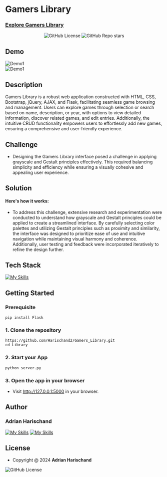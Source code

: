 # Gamers Library

### [Explore Gamers Library](https://adrian2.pythonanywhere.com/)
<p align="center">
  <img src="https://img.shields.io/badge/license-MIT-green.svg" alt="GitHub License">
  <img src="https://img.shields.io/github/stars/Harischand2/Gamers_Library" alt="GitHub Repo stars">
</p>

## Demo
![Demo1](demo1_gl.gif)
<br>
![Demo1](demo2_gl.gif)



## Description
Gamers Library is a robust web application constructed with HTML, CSS, Bootstrap, jQuery, AJAX, and Flask, facilitating seamless game browsing and management. Users can explore games through selection or search based on name, description, or year, with options to view detailed information, discover related games, and edit entries. Additionally, the intuitive CRUD functionality empowers users to effortlessly add new games, ensuring a comprehensive and user-friendly experience.
## Challenge 
* Designing the Gamers Library interface posed a challenge in applying grayscale and Gestalt principles effectively. This required balancing simplicity and efficiency while ensuring a visually cohesive and appealing user experience.
## Solution
#### Here's how it works:

* To address this challenge, extensive research and experimentation were conducted to understand how grayscale and Gestalt principles could be applied to create a streamlined interface. By carefully selecting color palettes and utilizing Gestalt principles such as proximity and similarity, the interface was designed to prioritize ease of use and intuitive navigation while maintaining visual harmony and coherence. Additionally, user testing and feedback were incorporated iteratively to refine the design further.

## Tech Stack

[![My Skills](https://skillicons.dev/icons?i=html,css,js,jquery,bootstrap)](https://skillicons.dev)


## Getting Started
### Prerequisite
```shell
pip install Flask
```
### 1. Clone the repository
```shell
https://github.com/Harischand2/Gamers_Library.git
cd Library
```
### 2. Start your App
```shell
python server.py
```
### 3. Open the app in your browser
* Visit http://127.0.0.1:5000 in your browser.

## Author
### Adrian Harischand

[![My Skills](https://skillicons.dev/icons?i=github)](https://github.com/Harischand2)
[![My Skills](https://skillicons.dev/icons?i=linkedin)](https://www.linkedin.com/in/adrian-harischand-94b803236/)


## License
* Copyright @ 2024 <b>Adrian Harischand</b> <br>
 <img src="https://img.shields.io/badge/license-MIT-green.svg" alt="GitHub License">
